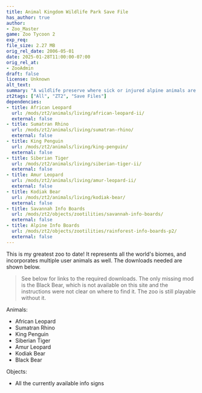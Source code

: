 ```yaml
---
title: Animal Kingdom Wildlife Park Save File
has_author: true
author: 
- Zoo_Master
game: Zoo Tycoon 2
exp_req: 
file_size: 2.27 MB
orig_rel_date: 2006-05-01
date: 2025-01-28T11:00:00-07:00
orig_rel_at: 
- ZooAdmin
draft: false
license: Unknown
alt_text: 
summary: "A wildlife preserve where sick or injured alpine animals are cared for."
zt2tags: ["All", "ZT2", "Save Files"]
dependencies:
- title: African Leopard
  url: /mods/zt2/animals/living/african-leopard-ii/
  external: false
- title: Sumatran Rhino
  url: /mods/zt2/animals/living/sumatran-rhino/
  external: false
- title: King Penguin
  url: /mods/zt2/animals/living/king-penguin/
  external: false
- title: Siberian Tiger
  url: /mods/zt2/animals/living/siberian-tiger-ii/
  external: false
- title: Amur Leopard
  url: /mods/zt2/animals/living/amur-leopard-ii/
  external: false
- title: Kodiak Bear
  url: /mods/zt2/animals/living/kodiak-bear/
  external: false
- title: Savannah Info Boards
  url: /mods/zt2/objects/zootilities/savannah-info-boards/
  external: false
- title: Alpine Info Boards
  url: /mods/zt2/objects/zootilities/rainforest-info-boards-p2/
  external: false
---
```

This is my greatest zoo to date! It represents all the world's biomes, and incorporates multiple user animals as well. The downloads needed are shown below.

> See below for links to the required downloads. The only missing mod is the Black Bear, which is not available on this site and the instructions were not clear on where to find it. The zoo is still playable without it.

Animals:
- African Leopard
- Sumatran Rhino
- King Penguin
- Siberian Tiger
- Amur Leopard
- Kodiak Bear
- Black Bear

Objects:
- All the currently available info signs